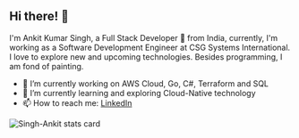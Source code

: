 <!--
**Singh-Ankit/Singh-Ankit** is a ✨ _special_ ✨ repository because its `README.md` (this file) appears on your GitHub profile.

Here are some ideas to get you started:

- 🔭 I’m currently working on ...
- 🌱 I’m currently learning ...
- 👯 I’m looking to collaborate on ...
- 🤔 I’m looking for help with ...
- 💬 Ask me about ...
- 📫 How to reach me: ...
- 😄 Pronouns: ...
- ⚡ Fun fact: ...
-->

## Hi there! 👋
I'm Ankit Kumar Singh, a Full Stack Developer 🚀 from India, currently, I'm working as a Software Development Engineer at CSG Systems International. I love to explore new and upcoming technologies. Besides programming, I am fond of painting.

- 🔭 I’m currently working on AWS Cloud, Go, C#, Terraform and SQL
- 🌱 I’m currently learning and exploring Cloud-Native technology
- 📫 How to reach me: [LinkedIn](www.linkedin.com/in/kumar-ankitsingh)

<p>
<img align="center" src="https://github-readme-stats.vercel.app/api/top-langs?username=Singh-Ankit&theme=default&title_color=000000&text_color=000000&bg_color=ffffff&hide_border=false&layout=compact" alt="Singh-Ankit stats card" /></p>
